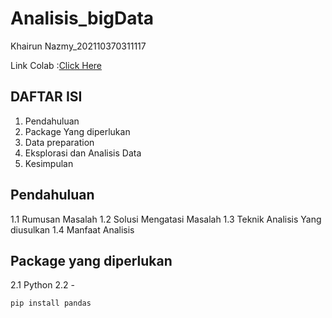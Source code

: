 # Analisis_bigData


Khairun Nazmy_202110370311117

Link Colab :[Click Here](https://colab.research.google.com/drive/1AbCdEfGhIjKlMnOpQrStUvWxYz123456)


DAFTAR ISI 
----------------------

1. Pendahuluan
2. Package Yang diperlukan
3. Data preparation
4. Eksplorasi dan Analisis Data
5. Kesimpulan



Pendahuluan
---


1.1 Rumusan Masalah
1.2 Solusi Mengatasi Masalah
1.3 Teknik Analisis Yang diusulkan
1.4 Manfaat Analisis


Package yang diperlukan
--
2.1 Python
2.2 -
  ```bash
  pip install pandas
